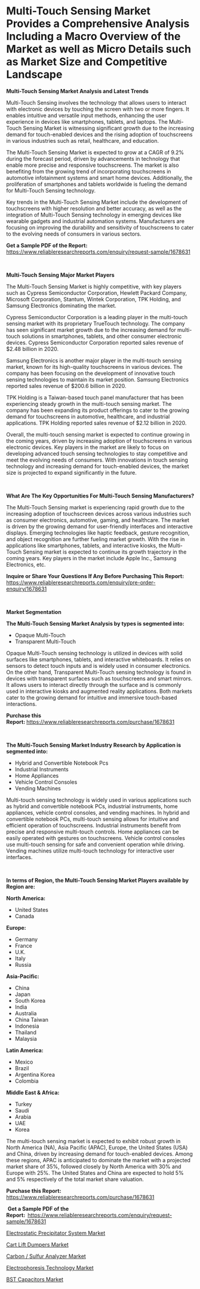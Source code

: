 <p><h1>Multi-Touch Sensing Market Provides a Comprehensive Analysis Including a Macro Overview of the Market as well as Micro Details such as Market Size and Competitive Landscape</h1></p><p><strong>Multi-Touch Sensing Market Analysis and Latest Trends</strong></p>
<p><p>Multi-Touch Sensing involves the technology that allows users to interact with electronic devices by touching the screen with two or more fingers. It enables intuitive and versatile input methods, enhancing the user experience in devices like smartphones, tablets, and laptops. The Multi-Touch Sensing Market is witnessing significant growth due to the increasing demand for touch-enabled devices and the rising adoption of touchscreens in various industries such as retail, healthcare, and education.</p><p>The Multi-Touch Sensing Market is expected to grow at a CAGR of 9.2% during the forecast period, driven by advancements in technology that enable more precise and responsive touchscreens. The market is also benefiting from the growing trend of incorporating touchscreens in automotive infotainment systems and smart home devices. Additionally, the proliferation of smartphones and tablets worldwide is fueling the demand for Multi-Touch Sensing technology.</p><p>Key trends in the Multi-Touch Sensing Market include the development of touchscreens with higher resolution and better accuracy, as well as the integration of Multi-Touch Sensing technology in emerging devices like wearable gadgets and industrial automation systems. Manufacturers are focusing on improving the durability and sensitivity of touchscreens to cater to the evolving needs of consumers in various sectors.</p></p>
<p><strong>Get a Sample PDF of the Report:&nbsp;</strong> <a href="https://www.reliableresearchreports.com/enquiry/request-sample/1678631">https://www.reliableresearchreports.com/enquiry/request-sample/1678631</a></p>
<p>&nbsp;</p>
<p><strong>Multi-Touch Sensing Major Market Players</strong></p>
<p><p>The Multi-Touch Sensing Market is highly competitive, with key players such as Cypress Semiconductor Corporation, Hewlett Packard Company, Microsoft Corporation, Stantum, Wintek Corporation, TPK Holding, and Samsung Electronics dominating the market. </p><p>Cypress Semiconductor Corporation is a leading player in the multi-touch sensing market with its proprietary TrueTouch technology. The company has seen significant market growth due to the increasing demand for multi-touch solutions in smartphones, tablets, and other consumer electronic devices. Cypress Semiconductor Corporation reported sales revenue of $2.48 billion in 2020.</p><p>Samsung Electronics is another major player in the multi-touch sensing market, known for its high-quality touchscreens in various devices. The company has been focusing on the development of innovative touch sensing technologies to maintain its market position. Samsung Electronics reported sales revenue of $200.6 billion in 2020.</p><p>TPK Holding is a Taiwan-based touch panel manufacturer that has been experiencing steady growth in the multi-touch sensing market. The company has been expanding its product offerings to cater to the growing demand for touchscreens in automotive, healthcare, and industrial applications. TPK Holding reported sales revenue of $2.12 billion in 2020.</p><p>Overall, the multi-touch sensing market is expected to continue growing in the coming years, driven by increasing adoption of touchscreens in various electronic devices. Key players in the market are likely to focus on developing advanced touch sensing technologies to stay competitive and meet the evolving needs of consumers. With innovations in touch sensing technology and increasing demand for touch-enabled devices, the market size is projected to expand significantly in the future.</p></p>
<p>&nbsp;</p>
<p><strong>What Are The Key Opportunities For Multi-Touch Sensing Manufacturers?</strong></p>
<p><p>The Multi-Touch Sensing market is experiencing rapid growth due to the increasing adoption of touchscreen devices across various industries such as consumer electronics, automotive, gaming, and healthcare. The market is driven by the growing demand for user-friendly interfaces and interactive displays. Emerging technologies like haptic feedback, gesture recognition, and object recognition are further fueling market growth. With the rise in applications like smartphones, tablets, and interactive kiosks, the Multi-Touch Sensing market is expected to continue its growth trajectory in the coming years. Key players in the market include Apple Inc., Samsung Electronics, etc.</p></p>
<p><strong>Inquire or Share Your Questions If Any Before Purchasing This Report:</strong> <a href="https://www.reliableresearchreports.com/enquiry/pre-order-enquiry/1678631">https://www.reliableresearchreports.com/enquiry/pre-order-enquiry/1678631</a></p>
<p>&nbsp;</p>
<p><strong>Market Segmentation</strong></p>
<p><strong>The Multi-Touch Sensing Market Analysis by types is segmented into:</strong></p>
<p><ul><li>Opaque Multi-Touch</li><li>Transparent Multi-Touch</li></ul></p>
<p><p>Opaque Multi-Touch sensing technology is utilized in devices with solid surfaces like smartphones, tablets, and interactive whiteboards. It relies on sensors to detect touch inputs and is widely used in consumer electronics. On the other hand, Transparent Multi-Touch sensing technology is found in devices with transparent surfaces such as touchscreens and smart mirrors. It allows users to interact directly through the surface and is commonly used in interactive kiosks and augmented reality applications. Both markets cater to the growing demand for intuitive and immersive touch-based interactions.</p></p>
<p><strong>Purchase this Report:&nbsp;</strong><a href="https://www.reliableresearchreports.com/purchase/1678631">https://www.reliableresearchreports.com/purchase/1678631</a></p>
<p>&nbsp;</p>
<p><strong>The Multi-Touch Sensing Market Industry Research by Application is segmented into:</strong></p>
<p><ul><li>Hybrid and Convertible Notebook Pcs</li><li>Industrial Instruments</li><li>Home Appliances</li><li>Vehicle Control Consoles</li><li>Vending Machines</li></ul></p>
<p><p>Multi-touch sensing technology is widely used in various applications such as hybrid and convertible notebook PCs, industrial instruments, home appliances, vehicle control consoles, and vending machines. In hybrid and convertible notebook PCs, multi-touch sensing allows for intuitive and efficient operation of touchscreens. Industrial instruments benefit from precise and responsive multi-touch controls. Home appliances can be easily operated with gestures on touchscreens. Vehicle control consoles use multi-touch sensing for safe and convenient operation while driving. Vending machines utilize multi-touch technology for interactive user interfaces.</p></p>
<p>&nbsp;</p>
<p><strong>In terms of Region, the Multi-Touch Sensing Market Players available by Region are:</strong></p>
<p>
    <p> <strong> North America: </strong>
        <ul>
            <li>United States</li>
            <li>Canada</li>
        </ul>
        </p> 
    <p> <strong> Europe: </strong>
        <ul>
            <li>Germany</li>
            <li>France</li>
            <li>U.K.</li>
            <li>Italy</li>
            <li>Russia</li>
        </ul>
        </p> 
    <p> <strong> Asia-Pacific: </strong>
        <ul>
            <li>China</li>
            <li>Japan</li>
            <li>South Korea</li>
            <li>India</li>
            <li>Australia</li>
            <li>China Taiwan</li>
            <li>Indonesia</li>
            <li>Thailand</li>
            <li>Malaysia</li>
        </ul>
        </p> 
    <p> <strong> Latin America: </strong>
        <ul>
            <li>Mexico</li>
            <li>Brazil</li>
            <li>Argentina Korea</li>
            <li>Colombia</li>
        </ul>
        </p> 
    <p> <strong> Middle East & Africa: </strong>
        <ul>
            <li>Turkey</li>
            <li>Saudi</li>
            <li>Arabia</li>
            <li>UAE</li>
            <li>Korea</li>
        </ul>
    </p>
    </p>
<p><p>The multi-touch sensing market is expected to exhibit robust growth in North America (NA), Asia Pacific (APAC), Europe, the United States (USA) and China, driven by increasing demand for touch-enabled devices. Among these regions, APAC is anticipated to dominate the market with a projected market share of 35%, followed closely by North America with 30% and Europe with 25%. The United States and China are expected to hold 5% and 5% respectively of the total market share valuation.</p></p>
<p><strong>Purchase this Report: </strong><a href="https://www.reliableresearchreports.com/purchase/1678631">https://www.reliableresearchreports.com/purchase/1678631</a></p>
<p>&nbsp;<strong>Get a Sample PDF of the Report:&nbsp;&nbsp;</strong><a href="https://www.reliableresearchreports.com/enquiry/request-sample/1678631">https://www.reliableresearchreports.com/enquiry/request-sample/1678631</a></p>
<p><strong></strong></p>
<p><p><a href="https://medium.com/p/28c8fa5f04c5/edit">Electrostatic Precipitator System Market</a></p><p><a href="https://issuu.com/reportprime-2/docs/cart-lift-dumpers-market-size-2030.pptx">Cart Lift Dumpers Market</a></p><p><a href="https://issuu.com/reportprime-2/docs/carbon-sulfur-analyzer-market-size-2030.pptx">Carbon / Sulfur Analyzer Market</a></p><p><a href="https://medium.com/p/bb097c97c1d9/edit">Electrophoresis Technology Market</a></p><p><a href="https://github.com/lababdou/Market-Research-Report-List-2/blob/main/bst-capacitors-market.md">BST Capacitors Market</a></p></p>